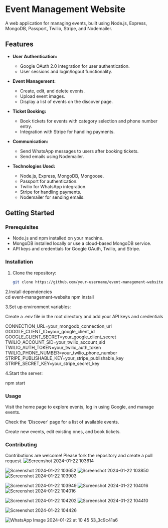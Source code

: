 # Event Management Website

A web application for managing events, built using Node.js, Express, MongoDB, Passport, Twilio, Stripe, and Nodemailer.

## Features

- **User Authentication:**
  - Google OAuth 2.0 integration for user authentication.
  - User sessions and login/logout functionality.

- **Event Management:**
  - Create, edit, and delete events.
  - Upload event images.
  - Display a list of events on the discover page.

- **Ticket Booking:**
  - Book tickets for events with category selection and phone number entry.
  - Integration with Stripe for handling payments.

- **Communication:**
  - Send WhatsApp messages to users after booking tickets.
  - Send emails using Nodemailer.

- **Technologies Used:**
  - Node.js, Express, MongoDB, Mongoose.
  - Passport for authentication.
  - Twilio for WhatsApp integration.
  - Stripe for handling payments.
  - Nodemailer for sending emails.

## Getting Started

### Prerequisites

- Node.js and npm installed on your machine.
- MongoDB installed locally or use a cloud-based MongoDB service.
- API keys and credentials for Google OAuth, Twilio, and Stripe.

### Installation

1. Clone the repository:

   ```bash
   git clone https://github.com/your-username/event-management-website.git
2.Install dependencies   
cd event-management-website
npm install

3.Set up environment variables:

Create a .env file in the root directory and add your API keys and credentials

CONNECTION_URL=your_mongodb_connection_url
GOOGLE_CLIENT_ID=your_google_client_id
GOOGLE_CLIENT_SECRET=your_google_client_secret
TWILIO_ACCOUNT_SID=your_twilio_account_sid
TWILIO_AUTH_TOKEN=your_twilio_auth_token
TWILIO_PHONE_NUMBER=your_twilio_phone_number
STRIPE_PUBLISHABLE_KEY=your_stripe_publishable_key
STRIPE_SECRET_KEY=your_stripe_secret_key

4.Start the server:

npm start


### Usage
Visit the home page to explore events, log in using Google, and manage events.

Check the 'Discover' page for a list of available events.

Create new events, edit existing ones, and book tickets.

### Contributing
Contributions are welcome! Please fork the repository and create a pull request.
![Screenshot 2024-01-22 103614](https://github.com/SHIRISH-30/EVENT_CREATION-AND-BOOKING-/assets/102011980/855c0813-8ca6-4fc0-bdca-55e23074a5dd)


![Screenshot 2024-01-22 103652](https://github.com/SHIRISH-30/EVENT_CREATION-AND-BOOKING-/assets/102011980/47e45991-affd-44e7-8a1a-b3f63cd0805f)
![Screenshot 2024-01-22 103850](https://github.com/SHIRISH-30/EVENT_CREATION-AND-BOOKING-/assets/102011980/b8fbce42-ba31-4636-bdbc-2d3925d24a4d)
![Screenshot 2024-01-22 103903](https://github.com/SHIRISH-30/EVENT_CREATION-AND-BOOKING-/assets/102011980/b87487f7-9988-4aba-9990-66c4c2330779)

![Screenshot 2024-01-22 103949](https://github.com/SHIRISH-30/EVENT_CREATION-AND-BOOKING-/assets/102011980/02161615-ef46-4530-a96c-a886e214a713)
![Screenshot 2024-01-22 104016](https://github.com/SHIRISH-30/EVENT_CREATION-AND-BOOKING-/assets/102011980/445f0a87-dc29-42d2-a446-13de0fcfe221)
![Screenshot 2024-01-22 104016](https://github.com/SHIRISH-30/EVENT_CREATION-AND-BOOKING-/assets/102011980/7d5ecdb9-2172-4098-878c-c8de90f5262e)

![Screenshot 2024-01-22 104202](https://github.com/SHIRISH-30/EVENT_CREATION-AND-BOOKING-/assets/102011980/4b056e35-5d8a-4964-9c3f-2da0392ceb7a)
![Screenshot 2024-01-22 104410](https://github.com/SHIRISH-30/EVENT_CREATION-AND-BOOKING-/assets/102011980/e063e1f4-85ef-46e0-b253-4f08c8a9d917)

![Screenshot 2024-01-22 104426](https://github.com/SHIRISH-30/EVENT_CREATION-AND-BOOKING-/assets/102011980/f4b914d6-1946-4be7-be64-1a80e1bc5a06)




![WhatsApp Image 2024-01-22 at 10 45 53_3c9c41a6](https://github.com/SHIRISH-30/EVENT_CREATION-AND-BOOKING-/assets/102011980/32c6e9d4-cf51-4c93-ba87-a6a7e7d926a7)


